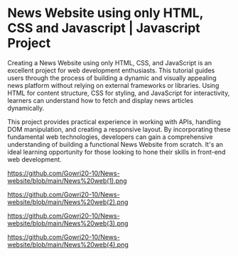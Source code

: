 # News Website using only HTML, CSS and Javascript | Javascript Project

Creating a News Website using only HTML, CSS, and JavaScript is an excellent project for web development enthusiasts. This tutorial guides users through the process of building a dynamic and visually appealing news platform without relying on external frameworks or libraries. Using HTML for content structure, CSS for styling, and JavaScript for interactivity, learners can understand how to fetch and display news articles dynamically.

This project provides practical experience in working with APIs, handling DOM manipulation, and creating a responsive layout. By incorporating these fundamental web technologies, developers can gain a comprehensive understanding of building a functional News Website from scratch. It's an ideal learning opportunity for those looking to hone their skills in front-end web development.

https://github.com/Gowri20-10/News-website/blob/main/News%20web(1).png

https://github.com/Gowri20-10/News-website/blob/main/News%20web(2).png

https://github.com/Gowri20-10/News-website/blob/main/News%20web(3).png

https://github.com/Gowri20-10/News-website/blob/main/News%20web(4).png





